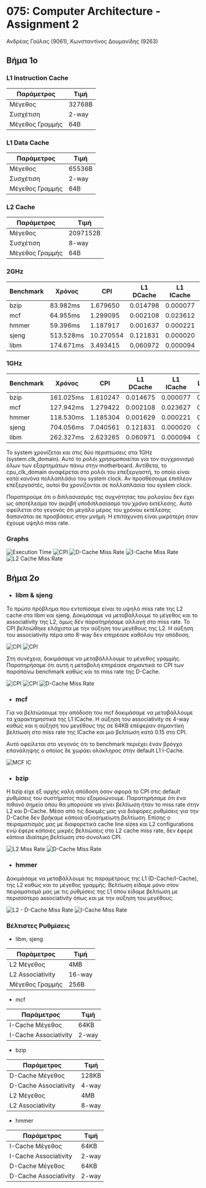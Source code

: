 # 075: Computer Architecture - Assignment 2

Ανδρέας Γούλας (9061), Κωνσταντίνος Δουμανίδης (9263)

## Βήμα 1ο

### L1 Instruction Cache

Παράμετρος     |Τιμή
---------------|------
Μέγεθος        |32768B
Συσχέτιση      |2-way
Μέγεθος Γραμμής|64B

### L1 Data Cache

Παράμετρος     |Τιμή
---------------|------
Μέγεθος        |65536B
Συσχέτιση      |2-way
Μέγεθος Γραμμής|64B

### L2 Cache

Παράμετρος     |Τιμή
---------------|--------
Μέγεθος        |2097152B
Συσχέτιση      |8-way
Μέγεθος Γραμμής|64B

### 2GHz

Benchmark|Χρόνος   |CPI      |L1 DCache|L1 ICache|L2 Cache
---------|---------|---------|---------|---------|--------
bzip     |83.982ms |1.679650 |0.014798 |0.000077 |0.282163
mcf      |64.955ms |1.299095 |0.002108 |0.023612 |0.055046
hmmer    |59.396ms |1.187917 |0.001637 |0.000221 |0.077760
sjeng    |513.528ms|10.270554|0.121831 |0.000020 |0.999972
libm     |174.671ms|3.493415 |0.060972 |0.000094 |0.999944

### 1GHz

Benchmark|Χρόνος   |CPI     |L1 DCache|L1 ICache|L2 Cache
---------|---------|--------|---------|---------|--------
bzip     |161.025ms|1.610247|0.014675 |0.000077 |0.282157
mcf      |127.942ms|1.279422|0.002108 |0.023627 |0.055046
hmmer    |118.530ms|1.185304|0.001629 |0.000221 |0.077747
sjeng    |704.056ms|7.040561|0.121831 |0.000020 |0.999972
libm     |262.327ms|2.623265|0.060971 |0.000094 |0.999944

Το system χρονίζεται και στις δύο περιπτώσεις στα 1GHz (system.clk_domain). 
Αυτό το ρολόι χρησιμοποιείται για τον συγχρονισμό όλων των εξαρτημάτων πάνω
στην motherboard. Αντίθετα, το cpu_clk_domain αναφέρεται στο ρολόι του
επεξεργαστή, το οποίο είναι κατά κανόνα πολλαπλάσιο του system clock. Αν
προσθέσουμε επιπλέον επεξεργαστές, αυτοί θα χρονίζονται σε πολλαπλάσια του
system clock.

Παρατηρούμε ότι ο διπλασιασμός της συχνότητας του ρολογίου δεν έχει ως
αποτέλεσμα τον ακριβή υποδιπλασιασμό του χρόνο εκτέλεσης. Αυτό οφείλεται στο
γεγονός ότι μεγάλο μέρος του χρόνου εκτέλεσης δαπανάται σε προσβάσεις στην
μνήμη. Η επιτάχυνση είναι μικρότερη όταν έχουμε υψηλό miss rate.

### Graphs
![Execution Time](/img/step1_exec_time.png)
![CPI](/img/step1_CPI.png)
![D-Cache Miss Rate](/img/step1_dcache.png)
![I-Cache Miss Rate](/img/step1_icache.png)
![L2 Cache Miss Rate](/img/step1_l2.png)

## Βήμα 2ο

* ### libm & sjeng

Το πρώτο πρόβλημα που εντοπίσαμε είναι το υψηλό miss rate της L2 cache στα libm
και sjeng. Δοκιμάσαμε να μεταβάλλουμε το μέγεθος και το associativity της L2,
όμως δέν παρατηρήσαμε αλλαγή στο miss rate. To CPI βελτιώθηκε ελάχιστα με την
αύξηση του μεγέθους της L2. H αύξηση του associativity πέρα απο 8-way δεν
επηρέασε καθόλου την απόδοση.

![CPI](/img/step2_libm_l2.png)
![CPI](/img/step2_sjeng_l2.png)

Στη συνέχεια, δοκιμάσαμε να μεταβάλλλουμε το μέγεθος γραμμής. Παρατηρήσαμε ότι
αυτή η μεταβολή επηρέασε σημαντικά το CPI των παραπάνω benchmark καθώς και το
miss rate της D-Cache.

![CPI](/img/step2_libm_blocksize.png)
![CPI](/img/step2_sjeng_blocksize.png)
![D-Cache Miss Rate](/img/step2_libm_sjeng_dcache.png)

* ### mcf

Για να βελτιώσουμε την απόδοση του mcf δοκιμάσαμε να μεταβάλλουμε τα
χαρακτηρηστικά της L1 ICache. Η αύξηση του associativity σε 4-way καθώς και η
αύξηση του μεγέθους της σε 64KB επέφεραν σημαντίκη βελτίωση στο miss rate της
ICache και μια βελτίωση κατά 0.15 στο CPI.

Αυτό οφείλεται στο γεγονός ότι το benchmark περιέχει έναν βρόγχο επανάληψης
ο οποίος δε χωράει ολόκληρος στην default L1 I-Cache.

![MCF IC](/img/step2_mcf_ic.png)

* ### bzip

H bzip είχε εξ αρχής καλή απόδοση όσον αφορά το CPI στις default ρυθμίσεις του
συστήματος που εξομοιώνουμε. Παρατηρήσαμε ότι ένα πιθανό σημείο όπου θα μπορούσε
να γίνει βελτίωση ήταν το miss rate στην L2 και D-Cache. Μέσα από τις δοκιμές
μας για διάφορες ρυθμίσεις για την D-Cache δεν βρήκαμε κάποια αξιοσημείωτη
βελτίωση. Επίσης ο πειραματισμός μας με διαφορετικά cache line sizes και L2
configurations ενώ έφερε κάποιες μικρές βελτιώσεις στο L2 cache miss rate, δεν
έφερε κάποια ιδιαίτερη βελτίωση στο συνολικό CPI.

![L2 Miss Rate](/img/step2_bzip_l2.png)
![D-Cache Miss Rate](/img/step2_bzip_dcache.png)

* ### hmmer

Δοκιμάσαμε να μεταβάλλουμε τις παραμέτρους της L1 (D-Cache/I-Cache), της L2
καθώς και το μέγεθος γραμμής. Βελτίωση είδαμε μόνο στον πειραματισμό μας με τις
ρυθμίσεις της L1 όπου είδαμε βελτίωση με περισσότερο associativity όπως και με
την αύξηση του μεγέθους.

![L2 - D-Cache Miss Rate](/img/step2_hmmer_dcache.png)
![I-Cache Miss Rate](/img/step2_hmmer_icache.png) 

### Βέλτιστες Ρυθμίσεις

* libm, sjeng

Παράμετρος      |Τιμή
----------------|------
L2 Μέγεθος      |4MB
L2 Associativity|16-way
Μέγεθος Γραμμής |256B

* mcf

Παράμετρος           |Τιμή
---------------------|-----
I-Cache Μέγεθος      |64KB
I-Cache Associativity|2-way

* bzip

Παράμετρος           |Τιμή
---------------------|-----
D-Cache Μέγεθος      |128KB
D-Cache Associativity|4-way
L2 Μέγεθος           |4MB
L2 Associativity     |8-way

* hmmer

Παράμετρος           |Τιμή
---------------------|-----
I-Cache Μέγεθος      |64KB
I-Cache Associativity|2-way
D-Cache Μέγεθος      |64KB
D-Cache Associativity|2-way
